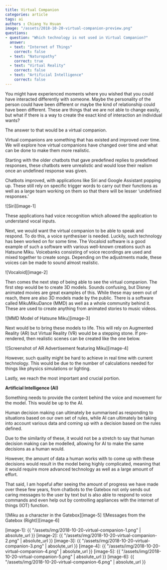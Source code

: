 ```yaml
---
title: Virtual Companion
categories: article
tags: ai
authors : Chiang Yu Hsuan
image: "/assets/2018-10-20-virtual-companion-preview.png"
questions:
- question: "Which technology is not used in Virtual Companion?"
  answer:
  - text: "Internet of Things"
    correct: false
  - text: "Naturopathy"
    correct: true
  - text: "Virtual Reality"
    correct: false
  - text: "Artificial Intelligence"
    correct: false
---
```


You might have experienced moments where you wished that you could have interacted differently with someone. Maybe the personality of the person could have been different or maybe the kind of relationship could have been different. These are things that we are not able to change easily, but what if there is a way to create the exact kind of interaction an individual wants?

The answer to that would be a virtual companion.

Virtual companions are something that has existed and improved over time. We will explore how virtual companions have changed over time and what can be done to make them more realistic.

Starting with the older chatbots that gave predefined replies to predefined responses, these chatbots were unrealistic and would lose their realism once an undefined response was given.

Chatbots improved, with applications like Siri and Google Assistant popping up. These still rely on specific trigger words to carry out their functions as well as a large team working on them so that there will be lesser ‘undefinied responses.’

![Siri][image-1]

These applications had voice recognition which allowed the application to understand vocal inputs. 

Next, we would want the virtual companion to be able to speak and respond. To do this, a voice synthesiser is needed. Luckily, such technology has been worked on for some time. The Vocaloid software is a good example of such a software with various well-known creations such as Hatsune Miku. Voicebanks consisting of voice recordings are used and mixed together to create songs. Depending on the adjustments made, these voices can be made to sound almost realistic.

![Vocaloid][image-2]

Then comes the next step of being able to see the virtual companion. The first step would be to create 3D models. Sounds confusing, but Disney animated movies are great examples of this. While these may seem out of reach, there are also 3D models made by the public. There is a software called MikuMikuDance (MMD) as well as a whole community behind it. These are used to create anything from animated stories to music videos.

![MMD Model of Hatsune Miku][image-3]

Next would be to bring these models to life. This will rely on Augmented Reality (AR) but Virtual Reality (VR) would be a stepping stone. If pre-rendered, then realistic scenes can be created like the one below.

![Screenshot of AR Advertisement featuring Miku][image-4]

However, such quality might be hard to achieve in real time with current technology. This would be due to the number of calculations needed for things like physics simulations or lighting.

Lastly, we reach the most important and crucial portion.

**Artificial Intelligence (AI)**

Something needs to provide the content behind the voice and movement for the model. This would be up to the AI.

Human decision making can ultimately be summarised as responding to situations based on our own set of rules, while AI can ultimately be taking into account various data and coming up with a decision based on the rules defined.

Due to the similarity of these, it would not be a stretch to say that human decision making can be modelled, allowing for AI to make the same decisions as a human would.

However, the amount of data a human works with to come up with these decisions would result in the model being highly complicated, meaning that it would require more advanced technology as well as a large amount of effort.

That said, I am hopeful after seeing the amount of progress we have made over these few years, from chatbots to the Gatebox not only sends out caring messages to the user by text but is also able to respond to voice commands and even help out by controlling appliances with the internet of things (IOT) function.

![Miku as a character in the Gatebox][image-5]
![Messages from the Gatebox (Right)][image-6]


[image-1]: {{ "/assets/img/2018-10-20-virtual-companion-1.png" | absolute_url }}
[image-2]: {{ "/assets/img/2018-10-20-virtual-companion-2.png" | absolute_url }}
[image-3]: {{ "/assets/img/2018-10-20-virtual-companion-3.png" | absolute_url }}
[image-4]: {{ "/assets/img/2018-10-20-virtual-companion-4.png" | absolute_url }}
[image-5]: {{ "/assets/img/2018-10-20-virtual-companion-5.png" | absolute_url }}
[image-6]: {{ "/assets/img/2018-10-20-virtual-companion-6.png" | absolute_url }}
